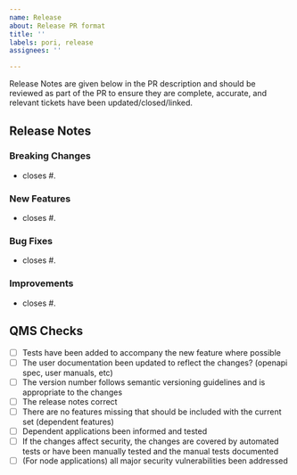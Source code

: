 ```yaml
---
name: Release
about: Release PR format
title: ''
labels: pori, release
assignees: ''

---
```


Release Notes are given below in the PR description and should be reviewed as part of the PR
to ensure they are complete, accurate, and relevant tickets have been updated/closed/linked.

## Release Notes

### Breaking Changes

- closes #.

### New Features

- closes #.

### Bug Fixes

- closes #.

### Improvements

- closes #.

## QMS Checks

- [ ] Tests have been added to accompany the new feature where possible
- [ ] The user documentation been updated to reflect the changes? (openapi spec, user manuals, etc)
- [ ] The version number follows semantic versioning guidelines and is appropriate to the changes
- [ ] The release notes correct
- [ ] There are no features missing that should be included with the current set (dependent features)
- [ ] Dependent applications been informed and tested
- [ ] If the changes affect security, the changes are covered by automated tests or have been manually tested and the manual tests documented
- [ ] (For node applications) all major security vulnerabilities been addressed
